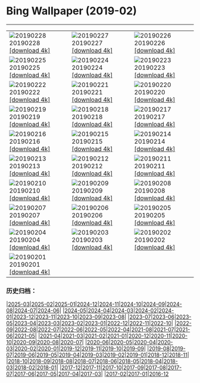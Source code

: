 # Bing Wallpaper (2019-02)
**************

<table><tr><td><img class="wallpaper" src="https://www.bing.com/az/hprichbg/rb/HZMB_EN-US5552546476_1920x1080.jpg" alt="20190228"> 20190228 <a href="https://www.bing.com/az/hprichbg/rb/HZMB_EN-US5552546476_UHD.jpg">[download 4k]</a></td><td><img class="wallpaper" src="https://www.bing.com/az/hprichbg/rb/PolarBearDay_EN-US4843695148_1920x1080.jpg" alt="20190227"> 20190227 <a href="https://www.bing.com/az/hprichbg/rb/PolarBearDay_EN-US4843695148_UHD.jpg">[download 4k]</a></td><td><img class="wallpaper" src="https://www.bing.com/az/hprichbg/rb/WinterGrand_EN-US4797319119_1920x1080.jpg" alt="20190226"> 20190226 <a href="https://www.bing.com/az/hprichbg/rb/WinterGrand_EN-US4797319119_UHD.jpg">[download 4k]</a></td></tr><tr><td><img class="wallpaper" src="https://www.bing.com/az/hprichbg/rb/CumulusCaribbean_EN-US4741959519_1920x1080.jpg" alt="20190225"> 20190225 <a href="https://www.bing.com/az/hprichbg/rb/CumulusCaribbean_EN-US4741959519_UHD.jpg">[download 4k]</a></td><td><img class="wallpaper" src="https://www.bing.com/th?id=OHR.OldTownTallinn_EN-US4682886396_1920x1080.jpg" alt="20190224"> 20190224 <a href="https://www.bing.com/th?id=OHR.OldTownTallinn_EN-US4682886396_UHD.jpg">[download 4k]</a></td><td><img class="wallpaper" src="https://www.bing.com/az/hprichbg/rb/ChamonixWalkway_EN-US4624018055_1920x1080.jpg" alt="20190223"> 20190223 <a href="https://www.bing.com/az/hprichbg/rb/ChamonixWalkway_EN-US4624018055_UHD.jpg">[download 4k]</a></td></tr><tr><td><img class="wallpaper" src="https://www.bing.com/az/hprichbg/rb/PlatteRiver_EN-US4569107551_1920x1080.jpg" alt="20190222"> 20190222 <a href="https://www.bing.com/az/hprichbg/rb/PlatteRiver_EN-US4569107551_UHD.jpg">[download 4k]</a></td><td><img class="wallpaper" src="https://www.bing.com/az/hprichbg/rb/BathBach_EN-US4522882386_1920x1080.jpg" alt="20190221"> 20190221 <a href="https://www.bing.com/az/hprichbg/rb/BathBach_EN-US4522882386_UHD.jpg">[download 4k]</a></td><td><img class="wallpaper" src="https://www.bing.com/az/hprichbg/rb/RavenWolf_EN-US4433795745_1920x1080.jpg" alt="20190220"> 20190220 <a href="https://www.bing.com/az/hprichbg/rb/RavenWolf_EN-US4433795745_UHD.jpg">[download 4k]</a></td></tr><tr><td><img class="wallpaper" src="https://www.bing.com/az/hprichbg/rb/PingxiSky_EN-US4395773279_1920x1080.jpg" alt="20190219"> 20190219 <a href="https://www.bing.com/az/hprichbg/rb/PingxiSky_EN-US4395773279_UHD.jpg">[download 4k]</a></td><td><img class="wallpaper" src="https://www.bing.com/az/hprichbg/rb/StitchedPrez_EN-US4340462131_1920x1080.jpg" alt="20190218"> 20190218 <a href="https://www.bing.com/az/hprichbg/rb/StitchedPrez_EN-US4340462131_UHD.jpg">[download 4k]</a></td><td><img class="wallpaper" src="https://www.bing.com/az/hprichbg/rb/GBBC_EN-US4296150851_1920x1080.jpg" alt="20190217"> 20190217 <a href="https://www.bing.com/az/hprichbg/rb/GBBC_EN-US4296150851_UHD.jpg">[download 4k]</a></td></tr><tr><td><img class="wallpaper" src="https://www.bing.com/az/hprichbg/rb/PangolinDay_EN-US4234282940_1920x1080.jpg" alt="20190216"> 20190216 <a href="https://www.bing.com/az/hprichbg/rb/PangolinDay_EN-US4234282940_UHD.jpg">[download 4k]</a></td><td><img class="wallpaper" src="https://www.bing.com/az/hprichbg/rb/Kamakura_EN-US1906621758_1920x1080.jpg" alt="20190215"> 20190215 <a href="https://www.bing.com/az/hprichbg/rb/Kamakura_EN-US1906621758_UHD.jpg">[download 4k]</a></td><td><img class="wallpaper" src="https://www.bing.com/az/hprichbg/rb/HeartCranes_EN-US4166665260_1920x1080.jpg" alt="20190214"> 20190214 <a href="https://www.bing.com/az/hprichbg/rb/HeartCranes_EN-US4166665260_UHD.jpg">[download 4k]</a></td></tr><tr><td><img class="wallpaper" src="https://www.bing.com/az/hprichbg/rb/BeatlesAshram_EN-US4100734529_1920x1080.jpg" alt="20190213"> 20190213 <a href="https://www.bing.com/az/hprichbg/rb/BeatlesAshram_EN-US4100734529_UHD.jpg">[download 4k]</a></td><td><img class="wallpaper" src="https://www.bing.com/az/hprichbg/rb/UFOMuseum_EN-US4040829577_1920x1080.jpg" alt="20190212"> 20190212 <a href="https://www.bing.com/az/hprichbg/rb/UFOMuseum_EN-US4040829577_UHD.jpg">[download 4k]</a></td><td><img class="wallpaper" src="https://www.bing.com/az/hprichbg/rb/KomondorKennel_EN-US3977560112_1920x1080.jpg" alt="20190211"> 20190211 <a href="https://www.bing.com/az/hprichbg/rb/KomondorKennel_EN-US3977560112_UHD.jpg">[download 4k]</a></td></tr><tr><td><img class="wallpaper" src="https://www.bing.com/az/hprichbg/rb/StylusGroove_EN-US3894393576_1920x1080.jpg" alt="20190210"> 20190210 <a href="https://www.bing.com/az/hprichbg/rb/StylusGroove_EN-US3894393576_UHD.jpg">[download 4k]</a></td><td><img class="wallpaper" src="https://www.bing.com/az/hprichbg/rb/AlmondOrchard_EN-US3748776057_1920x1080.jpg" alt="20190209"> 20190209 <a href="https://www.bing.com/az/hprichbg/rb/AlmondOrchard_EN-US3748776057_UHD.jpg">[download 4k]</a></td><td><img class="wallpaper" src="https://www.bing.com/az/hprichbg/rb/YNPFirefall_EN-US3687518557_1920x1080.jpg" alt="20190208"> 20190208 <a href="https://www.bing.com/az/hprichbg/rb/YNPFirefall_EN-US3687518557_UHD.jpg">[download 4k]</a></td></tr><tr><td><img class="wallpaper" src="https://www.bing.com/az/hprichbg/rb/Misotsuchi_EN-US3565171827_1920x1080.jpg" alt="20190207"> 20190207 <a href="https://www.bing.com/az/hprichbg/rb/Misotsuchi_EN-US3565171827_UHD.jpg">[download 4k]</a></td><td><img class="wallpaper" src="https://www.bing.com/az/hprichbg/rb/Punakaiki_EN-US3494641151_1920x1080.jpg" alt="20190206"> 20190206 <a href="https://www.bing.com/az/hprichbg/rb/Punakaiki_EN-US3494641151_UHD.jpg">[download 4k]</a></td><td><img class="wallpaper" src="https://www.bing.com/az/hprichbg/rb/LunarLanterns_EN-US3433755982_1920x1080.jpg" alt="20190205"> 20190205 <a href="https://www.bing.com/az/hprichbg/rb/LunarLanterns_EN-US3433755982_UHD.jpg">[download 4k]</a></td></tr><tr><td><img class="wallpaper" src="https://www.bing.com/az/hprichbg/rb/RosaParks_EN-US3305378721_1920x1080.jpg" alt="20190204"> 20190204 <a href="https://www.bing.com/az/hprichbg/rb/RosaParks_EN-US3305378721_UHD.jpg">[download 4k]</a></td><td><img class="wallpaper" src="https://www.bing.com/az/hprichbg/rb/JapanCrane_EN-US3184238455_1920x1080.jpg" alt="20190203"> 20190203 <a href="https://www.bing.com/az/hprichbg/rb/JapanCrane_EN-US3184238455_UHD.jpg">[download 4k]</a></td><td><img class="wallpaper" src="https://www.bing.com/az/hprichbg/rb/HoaryMarmot_EN-US3130702758_1920x1080.jpg" alt="20190202"> 20190202 <a href="https://www.bing.com/az/hprichbg/rb/HoaryMarmot_EN-US3130702758_UHD.jpg">[download 4k]</a></td></tr><tr><td><img class="wallpaper" src="https://www.bing.com/az/hprichbg/rb/MigrationDance_EN-US2906909257_1920x1080.jpg" alt="20190201"> 20190201 <a href="https://www.bing.com/az/hprichbg/rb/MigrationDance_EN-US2906909257_UHD.jpg">[download 4k]</a></td><td></td><td></td></tr></table>

### 历史归档：

|[2025-03](/../2025-03/2025-03.md)|[2025-02](/../2025-02/2025-02.md)|[2025-01](/../2025-01/2025-01.md)|[2024-12](/../2024-12/2024-12.md)|[2024-11](/../2024-11/2024-11.md)|[2024-10](/../2024-10/2024-10.md)|[2024-09](/../2024-09/2024-09.md)|[2024-08](/../2024-08/2024-08.md)|[2024-07](/../2024-07/2024-07.md)|[2024-06](/../2024-06/2024-06.md)|
|[2024-05](/../2024-05/2024-05.md)|[2024-04](/../2024-04/2024-04.md)|[2024-03](/../2024-03/2024-03.md)|[2024-02](/../2024-02/2024-02.md)|[2024-01](/../2024-01/2024-01.md)|[2023-12](/../2023-12/2023-12.md)|[2023-11](/../2023-11/2023-11.md)|[2023-10](/../2023-10/2023-10.md)|[2023-09](/../2023-09/2023-09.md)|[2023-08](/../2023-08/2023-08.md)|
|[2023-07](/../2023-07/2023-07.md)|[2023-06](/../2023-06/2023-06.md)|[2023-05](/../2023-05/2023-05.md)|[2023-04](/../2023-04/2023-04.md)|[2023-03](/../2023-03/2023-03.md)|[2023-02](/../2023-02/2023-02.md)|[2023-01](/../2023-01/2023-01.md)|[2022-12](/../2022-12/2022-12.md)|[2022-11](/../2022-11/2022-11.md)|[2022-10](/../2022-10/2022-10.md)|
|[2022-09](/../2022-09/2022-09.md)|[2022-08](/../2022-08/2022-08.md)|[2022-07](/../2022-07/2022-07.md)|[2022-06](/../2022-06/2022-06.md)|[2022-05](/../2022-05/2022-05.md)|[2022-04](/../2022-04/2022-04.md)|[2021-08](/../2021-08/2021-08.md)|[2021-07](/../2021-07/2021-07.md)|[2021-06](/../2021-06/2021-06.md)|[2021-05](/../2021-05/2021-05.md)|
|[2021-04](/../2021-04/2021-04.md)|[2021-03](/../2021-03/2021-03.md)|[2021-02](/../2021-02/2021-02.md)|[2021-01](/../2021-01/2021-01.md)|[2020-12](/../2020-12/2020-12.md)|[2020-11](/../2020-11/2020-11.md)|[2020-10](/../2020-10/2020-10.md)|[2020-09](/../2020-09/2020-09.md)|[2020-08](/../2020-08/2020-08.md)|[2020-07](/../2020-07/2020-07.md)|
|[2020-06](/../2020-06/2020-06.md)|[2020-05](/../2020-05/2020-05.md)|[2020-04](/../2020-04/2020-04.md)|[2020-03](/../2020-03/2020-03.md)|[2020-02](/../2020-02/2020-02.md)|[2020-01](/../2020-01/2020-01.md)|[2019-12](/../2019-12/2019-12.md)|[2019-11](/../2019-11/2019-11.md)|[2019-10](/../2019-10/2019-10.md)|[2019-09](/../2019-09/2019-09.md)|
|[2019-08](/../2019-08/2019-08.md)|[2019-07](/../2019-07/2019-07.md)|[2019-06](/../2019-06/2019-06.md)|[2019-05](/../2019-05/2019-05.md)|[2019-04](/../2019-04/2019-04.md)|[2019-03](/../2019-03/2019-03.md)|[2019-02](/2019-02.md)|[2019-01](/../2019-01/2019-01.md)|[2018-12](/../2018-12/2018-12.md)|[2018-11](/../2018-11/2018-11.md)|
|[2018-10](/../2018-10/2018-10.md)|[2018-09](/../2018-09/2018-09.md)|[2018-08](/../2018-08/2018-08.md)|[2018-07](/../2018-07/2018-07.md)|[2018-06](/../2018-06/2018-06.md)|[2018-05](/../2018-05/2018-05.md)|[2018-04](/../2018-04/2018-04.md)|[2018-03](/../2018-03/2018-03.md)|[2018-02](/../2018-02/2018-02.md)|[2018-01](/../2018-01/2018-01.md)|
|[2017-12](/../2017-12/2017-12.md)|[2017-11](/../2017-11/2017-11.md)|[2017-10](/../2017-10/2017-10.md)|[2017-09](/../2017-09/2017-09.md)|[2017-08](/../2017-08/2017-08.md)|[2017-07](/../2017-07/2017-07.md)|[2017-06](/../2017-06/2017-06.md)|[2017-05](/../2017-05/2017-05.md)|[2017-04](/../2017-04/2017-04.md)|[2017-03](/../2017-03/2017-03.md)|
|[2017-02](/../2017-02/2017-02.md)|[2017-01](/../2017-01/2017-01.md)|[2016-12](/../2016-12/2016-12.md)